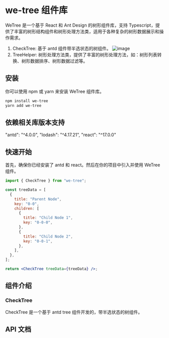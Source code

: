 # we-tree 组件库

WeTree 是一个基于 React 和 Ant Design 的树形组件库，支持 Typescript，提供了丰富的树形结构组件和树形处理方法类，适用于各种复杂的树形数据展示和操作需求。

1. CheckTree: 基于 antd 组件带半选状态的树组件。
   ![image](https://github.com/user-attachments/assets/3e20aa14-f5d9-4535-839a-cd0c4c70f773)
2. TreeHelper: 树形处理方法类，提供了丰富的树形处理方法，如：树形列表转换、树形数据排序、树形数据过滤等。

## 安装

你可以使用 npm 或 yarn 来安装 WeTree 组件库。

```bash
npm install we-tree
yarn add we-tree
```

## 依赖相关库版本支持

"antd": "^4.0.0",
"lodash": "^4.17.21",
"react": "^17.0.0"

## 快速开始

首先，确保你已经安装了 antd 和 react。然后在你的项目中引入并使用 WeTree 组件。

```jsx
import { CheckTree } from "we-tree";

const treeData = [
  {
    title: "Parent Node",
    key: "0-0",
    children: [
      {
        title: "Child Node 1",
        key: "0-0-0",
      },
      {
        title: "Child Node 2",
        key: "0-0-1",
      },
    ],
  },
];

return <CheckTree treeData={treeData} />;
```

## 组件介绍

### CheckTree

CheckTree 是一个基于 antd tree 组件开发的，带半选状态的树组件。

## API 文档
